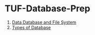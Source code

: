# TUF-Database-Prep

1. [Data,Database and File System](./DataDatabaseFileSystem.MD)
2. [Types of Database](./TypesofDatabase.MD)

